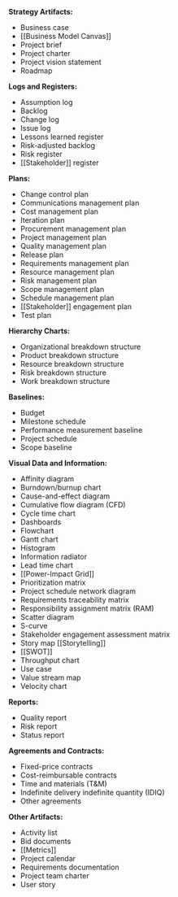 **Strategy Artifacts:**

- Business case
- [[Business Model Canvas]]
- Project brief
- Project charter
- Project vision statement
- Roadmap

**Logs and Registers:**

- Assumption log
- Backlog
- Change log
- Issue log
- Lessons learned register
- Risk-adjusted backlog
- Risk register
- [[Stakeholder]] register

**Plans:**

- Change control plan
- Communications management plan
- Cost management plan
- Iteration plan
- Procurement management plan
- Project management plan
- Quality management plan
- Release plan
- Requirements management plan
- Resource management plan
- Risk management plan
- Scope management plan
- Schedule management plan
- [[Stakeholder]] engagement plan
- Test plan

**Hierarchy Charts:**

- Organizational breakdown structure
- Product breakdown structure
- Resource breakdown structure
- Risk breakdown structure
- Work breakdown structure

**Baselines:**

- Budget
- Milestone schedule
- Performance measurement baseline
- Project schedule
- Scope baseline

**Visual Data and Information:**

- Affinity diagram
- Burndown/burnup chart
- Cause-and-effect diagram
- Cumulative flow diagram (CFD)
- Cycle time chart
- Dashboards
- Flowchart
- Gantt chart
- Histogram
- Information radiator
- Lead time chart
- [[Power-Impact Grid]]
- Prioritization matrix
- Project schedule network diagram
- Requirements traceability matrix
- Responsibility assignment matrix (RAM)
- Scatter diagram
- S-curve
- Stakeholder engagement assessment matrix
- Story map [[Storytelling]]
- [[SWOT]]
- Throughput chart
- Use case
- Value stream map
- Velocity chart

**Reports:**

- Quality report
- Risk report
- Status report

**Agreements and Contracts:**

- Fixed-price contracts
- Cost-reimbursable contracts
- Time and materials (T&M)
- Indefinite delivery indefinite quantity (IDIQ)
- Other agreements

**Other Artifacts:**

- Activity list
- Bid documents
- [[Metrics]]
- Project calendar
- Requirements documentation
- Project team charter
- User story